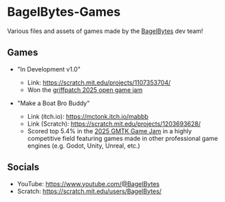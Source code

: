 # BagelBytes-Games
Various files and assets of games made by the [BagelBytes](https://www.youtube.com/@BageIBytes) dev team!

## Games
- "In Development v1.0"
  - Link: https://scratch.mit.edu/projects/1107353704/
  - Won the [griffpatch 2025 open game jam](https://www.youtube.com/watch?v=D30poDgAe48&t=149s)

- "Make a Boat Bro Buddy"
  - Link (itch.io): https://mctonk.itch.io/mabbb
  - Link (Scratch): https://scratch.mit.edu/projects/1203693628/
  - Scored top 5.4% in the [2025 GMTK Game Jam](https://itch.io/jam/gmtk-2025) in a highly competitive field featuring games made in other professional game engines (e.g. Godot, Unity, Unreal, etc.)

## Socials
- YouTube: https://www.youtube.com/@BageIBytes
- Scratch: https://scratch.mit.edu/users/BageIBytes/
